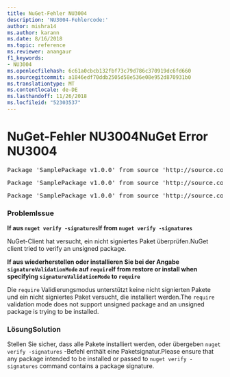 ```yaml
---
title: NuGet-Fehler NU3004
description: 'NU3004-Fehlercode:'
author: mishra14
ms.author: karann
ms.date: 8/16/2018
ms.topic: reference
ms.reviewer: anangaur
f1_keywords:
- NU3004
ms.openlocfilehash: 6c61a0cbcb132fbf73c79d786c370919dc6fd660
ms.sourcegitcommit: a1846edf70ddb2505d58e536e08e952d870931b0
ms.translationtype: MT
ms.contentlocale: de-DE
ms.lasthandoff: 11/26/2018
ms.locfileid: "52303537"
---
```

# <a name="nuget-error-nu3004"></a><span data-ttu-id="d4a69-103">NuGet-Fehler NU3004</span><span class="sxs-lookup"><span data-stu-id="d4a69-103">NuGet Error NU3004</span></span>

<pre>Package 'SamplePackage v1.0.0' from source 'http://source.com/index.json': The package is not signed.</pre>
<pre>Package 'SamplePackage v1.0.0' from source 'http://source.com/index.json': signatureValidationMode is set to require, so packages are allowed only if signed by trusted signers; however, this package is unsigned.</pre>
<pre>Package 'SamplePackage v1.0.0' from source 'http://source.com/index.json': This repository indicated that all its packages are repository signed; however, this package is unsigned.</pre>

### <a name="issue"></a><span data-ttu-id="d4a69-104">Problem</span><span class="sxs-lookup"><span data-stu-id="d4a69-104">Issue</span></span>

<span data-ttu-id="d4a69-105">**If aus `nuget verify -signatures`**</span><span class="sxs-lookup"><span data-stu-id="d4a69-105">**If from `nuget verify -signatures`**</span></span>

<span data-ttu-id="d4a69-106">NuGet-Client hat versucht, ein nicht signiertes Paket überprüfen.</span><span class="sxs-lookup"><span data-stu-id="d4a69-106">NuGet client tried to verify an unsigned package.</span></span>

<span data-ttu-id="d4a69-107">**If aus wiederherstellen oder installieren Sie bei der Angabe `signatureValidationMode` auf `require`**</span><span class="sxs-lookup"><span data-stu-id="d4a69-107">**If from restore or install when specifying `signatureValidationMode` to `require`**</span></span>

<span data-ttu-id="d4a69-108">Die `require` Validierungsmodus unterstützt keine nicht signierten Pakete und ein nicht signiertes Paket versucht, die installiert werden.</span><span class="sxs-lookup"><span data-stu-id="d4a69-108">The `require` validation mode does not support unsigned package and an unsigned package is trying to be installed.</span></span>

### <a name="solution"></a><span data-ttu-id="d4a69-109">Lösung</span><span class="sxs-lookup"><span data-stu-id="d4a69-109">Solution</span></span>

<span data-ttu-id="d4a69-110">Stellen Sie sicher, dass alle Pakete installiert werden, oder übergeben `nuget verify -signatures` -Befehl enthält eine Paketsignatur.</span><span class="sxs-lookup"><span data-stu-id="d4a69-110">Please ensure that any package intended to be installed or passed to `nuget verify -signatures` command contains a package signature.</span></span>
